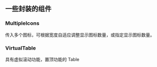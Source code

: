 ## 一些封装的组件

### MultipleIcons

传入多个图标，可根据宽度自适应调整显示图标数量，或指定显示图标数量。

### VirtualTable

具有虚拟滚动功能，置顶功能的 Table
